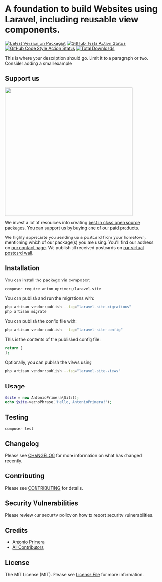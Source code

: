 # A foundation to build Websites using Laravel, including reusable view components.

[![Latest Version on Packagist](https://img.shields.io/packagist/v/antonioprimera/laravel-site.svg?style=flat-square)](https://packagist.org/packages/antonioprimera/laravel-site)
[![GitHub Tests Action Status](https://img.shields.io/github/actions/workflow/status/antonioprimera/laravel-site/run-tests.yml?branch=main&label=tests&style=flat-square)](https://github.com/antonioprimera/laravel-site/actions?query=workflow%3Arun-tests+branch%3Amain)
[![GitHub Code Style Action Status](https://img.shields.io/github/actions/workflow/status/antonioprimera/laravel-site/fix-php-code-style-issues.yml?branch=main&label=code%20style&style=flat-square)](https://github.com/antonioprimera/laravel-site/actions?query=workflow%3A"Fix+PHP+code+style+issues"+branch%3Amain)
[![Total Downloads](https://img.shields.io/packagist/dt/antonioprimera/laravel-site.svg?style=flat-square)](https://packagist.org/packages/antonioprimera/laravel-site)

This is where your description should go. Limit it to a paragraph or two. Consider adding a small example.

## Support us

[<img src="https://github-ads.s3.eu-central-1.amazonaws.com/laravel-site.jpg?t=1" width="419px" />](https://spatie.be/github-ad-click/laravel-site)

We invest a lot of resources into creating [best in class open source packages](https://spatie.be/open-source). You can support us by [buying one of our paid products](https://spatie.be/open-source/support-us).

We highly appreciate you sending us a postcard from your hometown, mentioning which of our package(s) you are using. You'll find our address on [our contact page](https://spatie.be/about-us). We publish all received postcards on [our virtual postcard wall](https://spatie.be/open-source/postcards).

## Installation

You can install the package via composer:

```bash
composer require antonioprimera/laravel-site
```

You can publish and run the migrations with:

```bash
php artisan vendor:publish --tag="laravel-site-migrations"
php artisan migrate
```

You can publish the config file with:

```bash
php artisan vendor:publish --tag="laravel-site-config"
```

This is the contents of the published config file:

```php
return [
];
```

Optionally, you can publish the views using

```bash
php artisan vendor:publish --tag="laravel-site-views"
```

## Usage

```php
$site = new AntonioPrimera\Site();
echo $site->echoPhrase('Hello, AntonioPrimera!');
```

## Testing

```bash
composer test
```

## Changelog

Please see [CHANGELOG](CHANGELOG.md) for more information on what has changed recently.

## Contributing

Please see [CONTRIBUTING](CONTRIBUTING.md) for details.

## Security Vulnerabilities

Please review [our security policy](../../security/policy) on how to report security vulnerabilities.

## Credits

- [Antonio Primera](https://github.com/AntonioPrimera)
- [All Contributors](../../contributors)

## License

The MIT License (MIT). Please see [License File](LICENSE.md) for more information.
